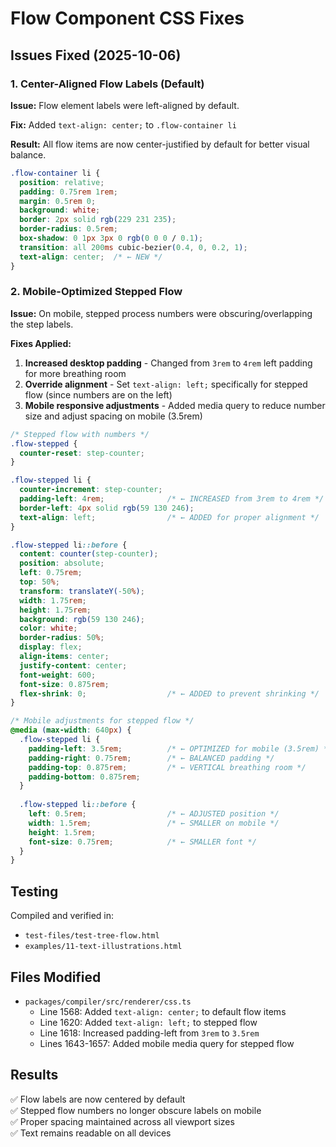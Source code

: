 # Flow Component CSS Fixes

## Issues Fixed (2025-10-06)

### 1. Center-Aligned Flow Labels (Default)

**Issue:** Flow element labels were left-aligned by default.

**Fix:** Added `text-align: center;` to `.flow-container li`

**Result:** All flow items are now center-justified by default for better visual balance.

```css
.flow-container li {
  position: relative;
  padding: 0.75rem 1rem;
  margin: 0.5rem 0;
  background: white;
  border: 2px solid rgb(229 231 235);
  border-radius: 0.5rem;
  box-shadow: 0 1px 3px 0 rgb(0 0 0 / 0.1);
  transition: all 200ms cubic-bezier(0.4, 0, 0.2, 1);
  text-align: center;  /* ← NEW */
}
```

### 2. Mobile-Optimized Stepped Flow

**Issue:** On mobile, stepped process numbers were obscuring/overlapping the step labels.

**Fixes Applied:**

1. **Increased desktop padding** - Changed from `3rem` to `4rem` left padding for more breathing room
2. **Override alignment** - Set `text-align: left;` specifically for stepped flow (since numbers are on the left)
3. **Mobile responsive adjustments** - Added media query to reduce number size and adjust spacing on mobile (3.5rem)

```css
/* Stepped flow with numbers */
.flow-stepped {
  counter-reset: step-counter;
}

.flow-stepped li {
  counter-increment: step-counter;
  padding-left: 4rem;              /* ← INCREASED from 3rem to 4rem */
  border-left: 4px solid rgb(59 130 246);
  text-align: left;                /* ← ADDED for proper alignment */
}

.flow-stepped li::before {
  content: counter(step-counter);
  position: absolute;
  left: 0.75rem;
  top: 50%;
  transform: translateY(-50%);
  width: 1.75rem;
  height: 1.75rem;
  background: rgb(59 130 246);
  color: white;
  border-radius: 50%;
  display: flex;
  align-items: center;
  justify-content: center;
  font-weight: 600;
  font-size: 0.875rem;
  flex-shrink: 0;                  /* ← ADDED to prevent shrinking */
}

/* Mobile adjustments for stepped flow */
@media (max-width: 640px) {
  .flow-stepped li {
    padding-left: 3.5rem;          /* ← OPTIMIZED for mobile (3.5rem) */
    padding-right: 0.75rem;        /* ← BALANCED padding */
    padding-top: 0.875rem;         /* ← VERTICAL breathing room */
    padding-bottom: 0.875rem;
  }
  
  .flow-stepped li::before {
    left: 0.5rem;                  /* ← ADJUSTED position */
    width: 1.5rem;                 /* ← SMALLER on mobile */
    height: 1.5rem;
    font-size: 0.75rem;            /* ← SMALLER font */
  }
}
```

## Testing

Compiled and verified in:
- `test-files/test-tree-flow.html`
- `examples/11-text-illustrations.html`

## Files Modified

- `packages/compiler/src/renderer/css.ts`
  - Line 1568: Added `text-align: center;` to default flow items
  - Line 1620: Added `text-align: left;` to stepped flow
  - Line 1618: Increased padding-left from `3rem` to `3.5rem`
  - Lines 1643-1657: Added mobile media query for stepped flow

## Results

✅ Flow labels are now centered by default  
✅ Stepped flow numbers no longer obscure labels on mobile  
✅ Proper spacing maintained across all viewport sizes  
✅ Text remains readable on all devices
